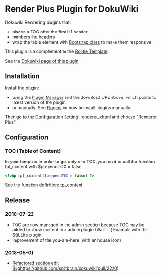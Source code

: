 # Render Plus Plugin for DokuWiki

Dokuwiki Rendering plugins that:

   * places a TOC after the first H1 header
   * numbers the headers
   * wrap the table element with [Bootstrap class](http://getbootstrap.com/css/#tables-responsive) to make them responsive

This plugin is a complement to the [Bootie Template](https://www.dokuwiki.org/template:bootie).

See the [Dokuwiki page of this plugin](https://www.dokuwiki.org/plugin:rplus).

## Installation 


Install the plugin:
  * using the [Plugin Manager](https://www.dokuwiki.org/plugin:plugin) and the download URL above, which points to latest version of the plugin. 
  * or manually. See [Plugins](https://www.dokuwiki.org/plugin_installation_instructions) on how to install plugins manually.

Then go to the [Configuration Setting: renderer_xhtml](https://www.dokuwiki.org/config:renderer_xhtml) and choose "Renderer Plus".

## Configuration 
### TOC (Table of Content)

In your template in order to get only one TOC, you need to call the function tpl_content with $prependTOC = false

```php
<?php tpl_content($prependTOC = false) ?>
```

See the function definition: [tpl_content](http://xref.dokuwiki.org/reference/dokuwiki/nav.html?_functions/tpl_content.html)

## Release
### 2018-07-22
  * TOC are now managed in the admin section because TOC may be added to show content in a admin plugin (Warf ...) Example with the SQLLite plugin.
  * Improvement of the you-are-here (with an house icon)
### 2018-05-01
  * [Refactored section edit Bug]()https://github.com/splitbrain/dokuwiki/pull/2220)
